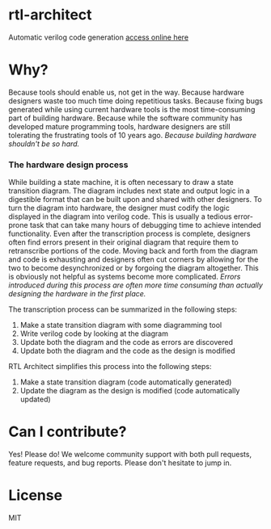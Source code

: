 # rtl-architect
Automatic verilog code generation
[access online here](https://colter5991.github.io/rtl-architect/)

# Why?

Because tools should enable us, not get in the way.
Because hardware designers waste too much time doing repetitious tasks.
Because fixing bugs generated while using current hardware tools is the most time-consuming part of building hardware.
Because while the software community has developed mature programming tools, hardware designers are still tolerating the frustrating tools of 10 years ago.
*Because building hardware shouldn't be so hard.*

### The hardware design process

While building a state machine, it is often necessary to draw a state transition diagram. The diagram includes next state and output logic in a digestible format that can be built upon and shared with other designers. To turn the diagram into hardware, the designer must codify the logic displayed in the diagram into verilog code. This is usually a tedious error-prone task that can take many hours of debugging time to achieve intended functionality. Even after the transcription process is complete, designers often find errors present in their original diagram that require them to retranscribe portions of the code. Moving back and forth from the diagram and code is exhausting and designers often cut corners by allowing for the two to become desynchronized or by forgoing the diagram altogether. This is obviously not helpful as systems become more complicated. *Errors introduced during this process are often more time consuming than actually designing the hardware in the first place.*

The transcription process can be summarized in the following steps:

1. Make a state transition diagram with some diagramming tool
2. Write verilog code by looking at the diagram
3. Update both the diagram and the code as errors are discovered
4. Update both the diagram and the code as the design is modified

RTL Architect simplifies this process into the following steps:

1. Make a state transition diagram (code automatically generated)
2. Update the diagram as the design is modified (code automatically updated)

# Can I contribute?

Yes! Please do! We welcome community support with both pull requests, feature requests, and bug reports. Please don't hesitate to jump in.

# License

MIT
